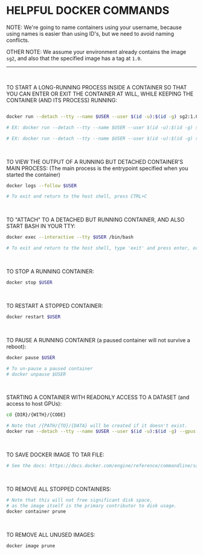 # HELPFUL DOCKER COMMANDS

NOTE: We're going to name containers using your username, because using names is easier than using ID's, but we need to avoid naming conflicts.

OTHER NOTE: We assume your environment already contains the image ```sg2```, and also that the specified image has a tag at ```1.0```.


<hr>
<br>

TO START A LONG-RUNNING PROCESS INSIDE A CONTAINER SO THAT YOU CAN ENTER OR EXIT THE CONTAINER AT WILL, WHILE KEEPING THE CONTAINER (AND ITS PROCESS) RUNNING:
``` bash

docker run --detach --tty --name $USER --user $(id -u):$(id -g) sg2:1.0 {LONG}/{RUNNING}/{PROCESS}

# EX: docker run --detach --tty --name $USER --user $(id -u):$(id -g) sg2:1.0 python3 /src/some_script.py

# EX: docker run --detach --tty --name $USER --user $(id -u):$(id -g) sg2:1.0 bash -c 'echo "Process started." && echo "Sleeping..." && sleep 300'

```

<br>

TO VIEW THE OUTPUT OF A RUNNING BUT DETACHED CONTAINER'S MAIN PROCESS:
(The main process is the entrypoint specified when you started the container)
``` bash
docker logs --follow $USER

# To exit and return to the host shell, press CTRL+C
```

<br>

TO "ATTACH" TO A DETACHED BUT RUNNING CONTAINER, AND ALSO START BASH IN YOUR TTY:
``` bash
docker exec --interactive --tty $USER /bin/bash

# To exit and return to the host shell, type 'exit' and press enter, or press CTRL+C
```

<br>

TO STOP A RUNNING CONTAINER:
``` bash
docker stop $USER
```

<br>

TO RESTART A STOPPED CONTAINER:
``` bash
docker restart $USER
```

<br>

TO PAUSE A RUNNING CONTAINER (a paused container will not survive a reboot):
``` bash
docker pause $USER

# To un-pause a paused container
# docker unpause $USER
```

<br>

STARTING A CONTAINER WITH READONLY ACCESS TO A DATASET (and access to host GPUs):
``` bash
cd {DIR}/{WITH}/{CODE}

# Note that /{PATH/{TO}/{DATA} will be created if it doesn't exist. 
docker run --detach --tty --name $USER --user $(id -u):$(id -g) --gpus all -v $(pwd):/src -v /{PATH/{TO}/{DATA}:/data:ro sg2:1.
```

<br>

TO SAVE DOCKER IMAGE TO TAR FILE:
``` bash
# See the docs: https://docs.docker.com/engine/reference/commandline/save/#description
```

<br>

TO REMOVE ALL STOPPED CONTAINERS:
``` bash
# Note that this will not free significant disk space, 
# as the image itself is the primary contributor to disk usage.
docker container prune
```

<br>

TO REMOVE ALL UNUSED IMAGES:
``` bash
docker image prune
```
